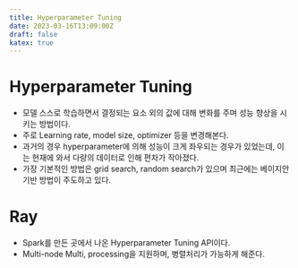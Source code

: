 ```yaml
---
title: Hyperparameter Tuning
date: 2023-03-16T13:09:00Z
draft: false
katex: true
---
```


# Hyperparameter Tuning

- 모델 스스로 학습하면서 결정되는 요소 외의 값에 대해 변화를 주며 성능 향상을 시키는 방법이다.
- 주로 Learning rate, model size, optimizer 등을 변경해본다.
- 과거의 경우 hyperparameter에 의해 성능이 크게 좌우되는 경우가 있었는데, 이는 현재에 와서 다량의 데이터로 인해 편차가 작아졌다.
- 가장 기본적인 방법은 grid search, random search가 있으며 최근에는 베이지안 기반 방법이 주도하고 있다.

# Ray

- Spark를 만든 곳에서 나온 Hyperparameter Tuning API이다.
- Multi-node Multi, processing을 지원하며, 병렬처리가 가능하게 해준다.
